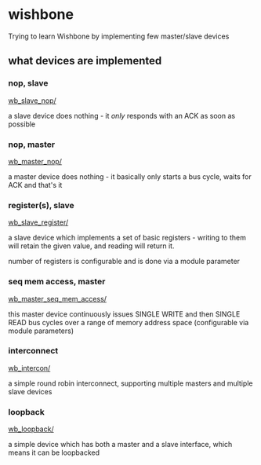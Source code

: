 # wishbone

Trying to learn Wishbone by implementing few master/slave devices

## what devices are implemented

### nop, slave

[wb_slave_nop/](wb_slave_nop/)

a slave device does nothing - it _only_ responds with an ACK as soon as possible

### nop, master

[wb_master_nop/](wb_master_nop/)

a master device does nothing - it basically only starts a bus cycle, waits for ACK and that's it

### register(s), slave

[wb_slave_register/](wb_slave_register/)

a slave device which implements a set of basic registers - writing to them will retain the given value, and reading will return it.

number of registers is configurable and is done via a module parameter

### seq mem access, master

[wb_master_seq_mem_access/](wb_master_seq_mem_access/)

this master device continuously issues SINGLE WRITE and then SINGLE READ bus cycles
over a range of memory address space (configurable via module parameters)

### interconnect

[wb_intercon/](wb_intercon/)

a simple round robin interconnect, supporting multiple masters and multiple slave devices

### loopback

[wb_loopback/](wb_loopback/)

a simple device which has both a master and a slave interface, which means it can be loopbacked
